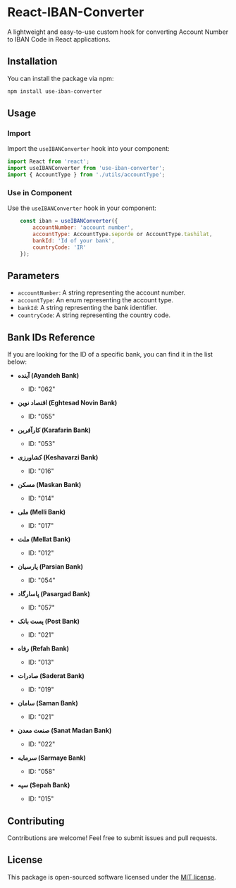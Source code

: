 # React-IBAN-Converter

A lightweight and easy-to-use custom hook for converting Account Number to IBAN Code in React applications.

## Installation

You can install the package via npm:

```bash
npm install use-iban-converter
```

## Usage

### Import

Import the `useIBANConverter` hook into your component:

```jsx
import React from 'react';
import useIBANConverter from 'use-iban-converter';
import { AccountType } from './utils/accountType';
```

### Use in Component

Use the `useIBANConverter` hook in your component:

```jsx
    const iban = useIBANConverter({
        accountNumber: 'account number',
        accountType: AccountType.seporde or AccountType.tashilat,
        bankId: 'Id of your bank',
        countryCode: 'IR'
    });

```

## Parameters

- `accountNumber`: A string representing the account number.
- `accountType`: An enum representing the account type.
- `bankId`: A string representing the bank identifier.
- `countryCode`: A string representing the country code.

## Bank IDs Reference

If you are looking for the ID of a specific bank, you can find it in the list below:

- **آینده (Ayandeh Bank)**
  - ID: "062"

- **اقتصاد نوین (Eghtesad Novin Bank)**
  - ID: "055"

- **کارآفرین (Karafarin Bank)**
  - ID: "053"

- **کشاورزی (Keshavarzi Bank)**
  - ID: "016"

- **مسکن (Maskan Bank)**
  - ID: "014"

- **ملی (Melli Bank)**
  - ID: "017"

- **ملت (Mellat Bank)**
  - ID: "012"

- **پارسیان (Parsian Bank)**
  - ID: "054"

- **پاسارگاد (Pasargad Bank)**
  - ID: "057"

- **پست بانک (Post Bank)**
  - ID: "021"

- **رفاه (Refah Bank)**
  - ID: "013"

- **صادرات (Saderat Bank)**
  - ID: "019"

- **سامان (Saman Bank)**
  - ID: "021"

- **صنعت معدن (Sanat Madan Bank)**
  - ID: "022"

- **سرمایه (Sarmaye Bank)**
  - ID: "058"

- **سپه (Sepah Bank)**
  - ID: "015"


## Contributing

Contributions are welcome! Feel free to submit issues and pull requests.

## License

This package is open-sourced software licensed under the [MIT license](https://opensource.org/licenses/MIT).
